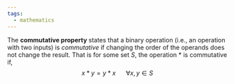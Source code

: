 ```yaml
---
tags:
  - mathematics
---
```

The **commutative property** states that a binary operation (i.e., an operation with two inputs) is *commutative* if changing the order of the operands does not change the result. That is for some set $S$, the operation $*$ is commutative if,
$$
x * y = y*x\ \ \ \ \ \ \forall x,y \in S
$$
